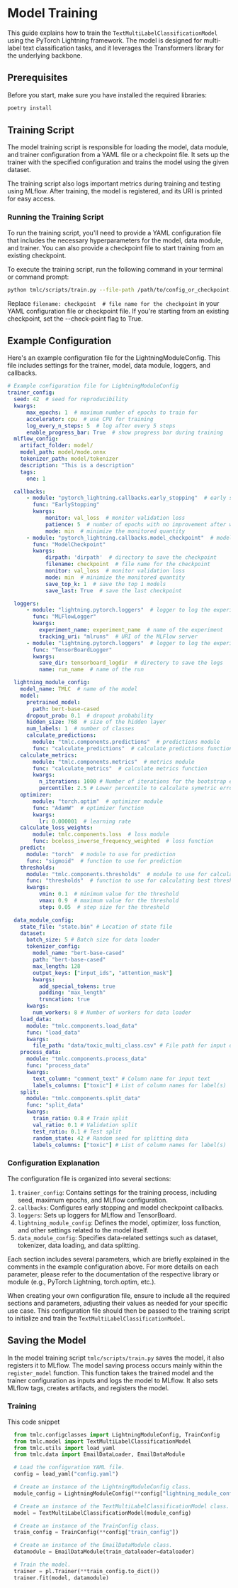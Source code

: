 # Model Training

This guide explains how to train the `TextMultiLabelClassificationModel` using the PyTorch Lightning framework. The model is designed for multi-label text classification tasks, and it leverages the Transformers library for the underlying backbone.

## Prerequisites

Before you start, make sure you have installed the required libraries:

```bash
poetry install
```

## Training Script

The model training script is responsible for loading the model, data module, and trainer configuration from a YAML file or a checkpoint file. It sets up the trainer with the specified configuration and trains the model using the given dataset.

The training script also logs important metrics during training and testing using MLflow. After training, the model is registered, and its URI is printed for easy access.

### Running the Training Script

To run the training script, you'll need to provide a YAML configuration file that includes the necessary hyperparameters for the model, data module, and trainer. You can also provide a checkpoint file to start training from an existing checkpoint.

To execute the training script, run the following command in your terminal or command prompt:

```bash
python tmlc/scripts/train.py --file-path /path/to/config_or_checkpoint.yaml [--check-point True|False]
```

Replace `filename: checkpoint  # file name for the checkpoint` in your YAML configuration file or checkpoint file. If you're starting from an existing checkpoint, set the --check-point flag to True.

## Example Configuration

Here's an example configuration file for the LightningModuleConfig. This file includes settings for the trainer, model, data module, loggers, and callbacks.

```yaml
# Example configuration file for LightningModuleConfig
trainer_config:
  seed: 42  # seed for reproducibility
  kwargs:
      max_epochs: 1  # maximum number of epochs to train for
      accelerator: cpu  # use CPU for training
      log_every_n_steps: 5  # log after every 5 steps
      enable_progress_bar: True  # show progress bar during training
  mlflow_config:
    artifact_folder: model/
    model_path: model/mode.onnx
    tokenizer_path: model/tokenizer
    description: "This is a description"
    tags:
      one: 1

  callbacks:
      - module: "pytorch_lightning.callbacks.early_stopping"  # early stopping callback to stop training if val_loss doesn't improve
        func: "EarlyStopping"
        kwargs:
            monitor: val_loss  # monitor validation loss
            patience: 5  # number of epochs with no improvement after which training will be stopped
            mode: min  # minimize the monitored quantity
      - module: "pytorch_lightning.callbacks.model_checkpoint"  # model checkpoint callback to save the best model
        func: "ModelCheckpoint"
        kwargs:
            dirpath: 'dirpath'  # directory to save the checkpoint
            filename: checkpoint  # file name for the checkpoint
            monitor: val_loss  # monitor validation loss
            mode: min  # minimize the monitored quantity
            save_top_k: 1  # save the top 1 models
            save_last: True  # save the last checkpoint

  loggers:
      - module: "lightning.pytorch.loggers"  # logger to log the experiment to MLFlow
        func: "MLFlowLogger"
        kwargs:
          experiment_name: experiment_name  # name of the experiment
          tracking_uri: "mlruns"  # URI of the MLFlow server
      - module: "lightning.pytorch.loggers"  # logger to log the experiment to TensorBoard
        func: "TensorBoardLogger"
        kwargs:
          save_dir: tensorboard_logdir  # directory to save the logs
          name: run_name  # name of the run

  lightning_module_config:
    model_name: TMLC  # name of the model
    model:
      pretrained_model:
        path: bert-base-cased
      dropout_prob: 0.1  # dropout probability
      hidden_size: 768  # size of the hidden layer
      num_labels: 1  # number of classes
      calculate_predictions:
        module: "tmlc.components.predictions"  # predictions module
        func: "calculate_predictions"  # calculate predictions function
    calculate_metrics:
        module: "tmlc.components.metrics"  # metrics module
        func: "calculate_metrics"  # calculate metrics function
        kwargs:
          n_iterations: 1000 # Number of iterations for the bootstrap error calculation
          percentile: 2.5 # Lower percentile to calculate symetric error bars in the bootstrap error calculation
    optimizer:
        module: "torch.optim"  # optimizer module
        func: "AdamW"  # optimizer function
        kwargs:
          lr: 0.000001  # learning rate
    calculate_loss_weights:
        module: tmlc.components.loss  # loss module
        func: bceloss_inverse_frequency_weighted  # loss function
    predict:
      module: "torch"  # module to use for prediction
      func: "sigmoid"  # function to use for prediction
    thresholds:
      module: "tmlc.components.thresholds"  # module to use for calculating best thresholds
      func: "thresholds"  # function to use for calculating best thresholds
      kwargs:
          vmin: 0.1  # minimum value for the threshold
          vmax: 0.9  # maximum value for the threshold
          step: 0.05  # step size for the threshold

  data_module_config:
    state_file: "state.bin" # Location of state file
    dataset:
      batch_size: 5 # Batch size for data loader
      tokenizer_config:
        model_name: "bert-base-cased"
        path: "bert-base-cased"
        max_length: 128
        output_keys: ["input_ids", "attention_mask"]
        kwargs:
          add_special_tokens: true
          padding: "max_length"
          truncation: true
      kwargs:
        num_workers: 8 # Number of workers for data loader
    load_data:
      module: "tmlc.components.load_data"
      func: "load_data"
      kwargs:
        file_path: "data/toxic_multi_class.csv" # File path for input data
    process_data:
      module: "tmlc.components.process_data"
      func: "process_data"
      kwargs:
        text_column: "comment_text" # Column name for input text
        labels_columns: ["toxic"] # List of column names for label(s)
    split:
      module: "tmlc.components.split_data"
      func: "split_data"
      kwargs:
        train_ratio: 0.8 # Train split
        val_ratio: 0.1 # Validation split
        test_ratio: 0.1 # Test split
        random_state: 42 # Random seed for splitting data
        labels_columns: ["toxic"] # List of column names for label(s)
```

### Configuration Explanation

The configuration file is organized into several sections:

1. `trainer_config`: Contains settings for the training process, including seed, maximum epochs, and MLflow configuration.
2. `callbacks`: Configures early stopping and model checkpoint callbacks.
3. `loggers`: Sets up loggers for MLflow and TensorBoard.
4. `lightning_module_config`: Defines the model, optimizer, loss function, and other settings related to the model itself.
5. `data_module_config`: Specifies data-related settings such as dataset, tokenizer, data loading, and data splitting.

Each section includes several parameters, which are briefly explained in the comments in the example configuration above. For more details on each parameter, please refer to the documentation of the respective library or module (e.g., PyTorch Lightning, torch.optim, etc.).

When creating your own configuration file, ensure to include all the required sections and parameters, adjusting their values as needed for your specific use case. This configuration file should then be passed to the training script to initialize and train the `TextMultiLabelClassificationModel`.

## Saving the Model

In the model training script `tmlc/scripts/train.py` saves the model, it also registers it to MLflow. The model saving process occurs mainly within the `register_model` function. This function takes the trained model and the trainer configuration as inputs and logs the model to MLflow. It also sets MLflow tags, creates artifacts, and registers the model.

### Training

This code snippet

```python
  from tmlc.configclasses import LightningModuleConfig, TrainConfig
  from tmlc.model import TextMultiLabelClassificationModel
  from tmlc.utils import load_yaml
  from tmlc.data import EmailDataLoader, EmailDataModule

  # Load the configuration YAML file.
  config = load_yaml("config.yaml")

  # Create an instance of the LightningModuleConfig class.
  module_config = LightningModuleConfig(**config["lightning_module_config"])

  # Create an instance of the TextMultiLabelClassificationModel class.
  model = TextMultiLabelClassificationModel(module_config)

  # Create an instance of the TrainConfig class.
  train_config = TrainConfig(**config["train_config"])

  # Create an instance of the EmailDataModule class.
  datamodule = EmailDataModule(train_dataloader=dataloader)

  # Train the model.
  trainer = pl.Trainer(**train_config.to_dict())
  trainer.fit(model, datamodule)
```

